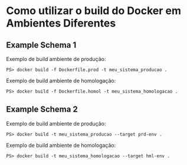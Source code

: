 ﻿# Como utilizar o build do Docker em Ambientes Diferentes


## Example Schema 1

Exemplo de build ambiente de produção:

    PS> docker build -f Dockerfile.prod -t meu_sistema_producao . 
    
Exemplo de build ambiente de homologação:

    PS> docker build -f Dockerfile.homol -t meu_sistema_homologacao . 

## Example Schema 2

Exemplo de build ambiente de produção:

    PS> docker build -t meu_sistema_producao --target prd-env .
    
Exemplo de build ambiente de homologação:

    PS> docker build -t meu_sistema_homologacao --target hml-env .

